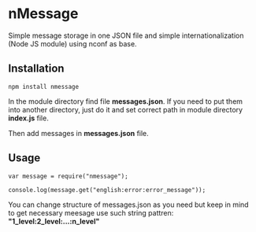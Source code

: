 # nMessage
Simple message storage in one JSON file and simple internationalization (Node JS module) using nconf as base.

## Installation
```
npm install nmessage
```

In the module directory find file **messages.json**. If you need to put them into another directory, just do it and set correct path in module directory **index.js** file.

Then add messages in **messages.json** file.

## Usage
```
var message = require("nmessage");

console.log(message.get("english:error:error_message"));
```

You can change structure of messages.json as you need but keep in mind to get necessary meesage use such string pattren:
**"1_level:2_level:...:n_level"**